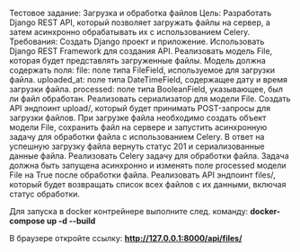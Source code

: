 Тестовое задание: Загрузка и обработка файлов
Цель:
Разработать Django REST API, который позволяет загружать файлы на сервер, а затем асинхронно обрабатывать их с использованием Celery.
Требования:
Создать Django проект и приложение.
Использовать Django REST Framework для создания API.
Реализовать модель File, которая будет представлять загруженные файлы. Модель должна содержать поля:
file: поле типа FileField, используемое для загрузки файла.
uploaded_at: поле типа DateTimeField, содержащее дату и время загрузки файла.
processed: поле типа BooleanField, указывающее, был ли файл обработан.
Реализовать сериализатор для модели File.
Создать API эндпоинт upload/, который будет принимать POST-запросы для загрузки файлов. При загрузке файла необходимо создать объект модели File, сохранить файл на сервере и запустить асинхронную задачу для обработки файла с использованием Celery. В ответ на успешную загрузку файла вернуть статус 201 и сериализованные данные файла.
Реализовать Celery задачу для обработки файла. Задача должна быть запущена асинхронно и изменять поле processed модели File на True после обработки файла.
Реализовать API эндпоинт files/, который будет возвращать список всех файлов с их данными, включая статус обработки.


Для запуска в docker контрейнере выполните след. команду: 
**docker-compose up -d --build**

В браузере откройте ссылку:
**http://127.0.0.1:8000/api/files/**